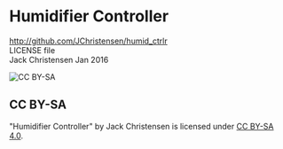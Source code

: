# Humidifier Controller #
http://github.com/JChristensen/humid_ctrlr  
LICENSE file  
Jack Christensen Jan 2016  

![CC BY-SA](http://mirrors.creativecommons.org/presskit/buttons/88x31/png/by-sa.png)
## CC BY-SA ##
"Humidifier Controller" by Jack Christensen is licensed under [CC BY-SA 4.0](http://creativecommons.org/licenses/by-sa/4.0/).